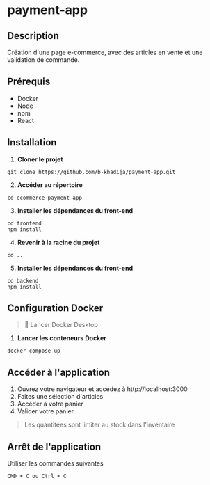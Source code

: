# payment-app

## Description 
Création d'une page e-commerce, avec des articles en vente et une validation de commande.

## Prérequis
- Docker
- Node
- npm
- React

## Installation
1. **Cloner le projet**
  ```
  git clone https://github.com/b-khadija/payment-app.git
  ```
2. **Accéder au répertoire**
  ```
  cd ecommerce-payment-app
  ```
3. **Installer les dépendances du front-end**
  ```
  cd frontend
  npm install
  ```
4. **Revenir à la racine du projet**
  ```
  cd ..
  ```
5. **Installer les dépendances du front-end**
  ```
  cd backend
  npm install
  ```

## Configuration Docker

> 🚨 Lancer Docker Desktop

1. **Lancer les conteneurs Docker**
  ```
  docker-compose up
  ```
## Accéder à l'application

1. Ouvrez votre navigateur et accédez à http://localhost:3000
2. Faites une sélection d'articles
3. Accéder à votre panier
4. Valider votre panier 
> Les quantitées sont limiter au stock dans l'inventaire 

## Arrêt de l'application

Utiliser les commandes suivantes
```
CMD + C ou Ctrl + C
```

